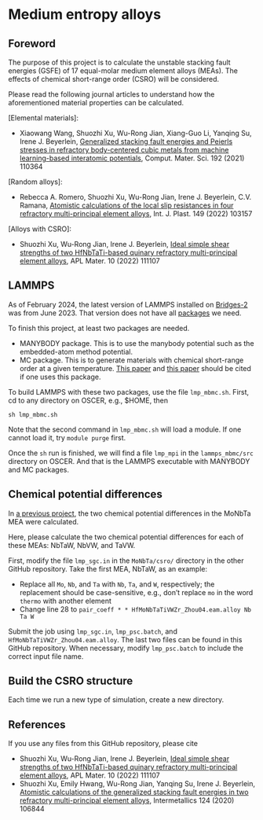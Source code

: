 # Medium entropy alloys

## Foreword

The purpose of this project is to calculate the unstable stacking fault energies (GSFE) of 17 equal-molar medium element alloys (MEAs). The effects of chemical short-range order (CSRO) will be considered.

Please read the following journal articles to understand how the aforementioned material properties can be calculated.

\[Elemental materials\]:

- Xiaowang Wang, Shuozhi Xu, Wu-Rong Jian, Xiang-Guo Li, Yanqing Su, Irene J. Beyerlein, [Generalized stacking fault energies and Peierls stresses in refractory body-centered cubic metals from machine learning-based interatomic potentials](http://dx.doi.org/10.1016/j.commatsci.2021.110364), Comput. Mater. Sci. 192 (2021) 110364

\[Random alloys\]:

- Rebecca A. Romero, Shuozhi Xu, Wu-Rong Jian, Irene J. Beyerlein, C.V. Ramana, [Atomistic calculations of the local slip resistances in four refractory multi-principal element alloys](http://dx.doi.org/10.1016/j.ijplas.2021.103157), Int. J. Plast. 149 (2022) 103157

\[Alloys with CSRO\]:

- Shuozhi Xu, Wu-Rong Jian, Irene J. Beyerlein, [Ideal simple shear strengths of two HfNbTaTi-based quinary refractory multi-principal element alloys](http://dx.doi.org/10.1063/5.0116898), APL Mater. 10 (2022) 111107

## LAMMPS

As of February 2024, the latest version of LAMMPS installed on [Bridges-2](https://www.psc.edu/resources/bridges-2) was from June 2023. That version does not have all [packages](https://docs.lammps.org/Build_package.html) we need.

To finish this project, at least two packages are needed.

- MANYBODY package. This is to use the manybody potential such as the embedded-atom method potential.
- MC package. This is to generate materials with chemical short-range order at a given temperature. [This paper](http://dx.doi.org/10.1103/PhysRevB.85.184203) and [this paper](https://doi.org/10.1103/PhysRevB.86.134204) should be cited if one uses this package.

To build LAMMPS with these two packages, use the file `lmp_mbmc.sh`. First, cd to any directory on OSCER, e.g., \$HOME, then

	sh lmp_mbmc.sh

Note that the second command in `lmp_mbmc.sh` will load a module. If one cannot load it, try `module purge` first.

Once the `sh` run is finished, we will find a file `lmp_mpi` in the `lammps_mbmc/src` directory on OSCER. And that is the LAMMPS executable with MANYBODY and MC packages.

## Chemical potential differences

In [a previous project](https://github.com/shuozhixu/Modelling_2024), the two chemical potential differences in the MoNbTa MEA were calculated.

Here, please calculate the two chemical potential differences for each of these MEAs: NbTaW, NbVW, and TaVW.

First, modify the file `lmp_sgc.in` in the `MoNbTa/csro/` directory in the other GitHub repository. Take the first MEA, NbTaW, as an example:

- Replace all `Mo`, `Nb`, and `Ta` with `Nb`, `Ta`, and `W`, respectively; the replacement should be case-sensitive, e.g., don’t replace `mo` in the word `thermo` with another element
- Change line 28 to `pair_coeff * * HfMoNbTaTiVWZr_Zhou04.eam.alloy Nb Ta W`

Submit the job using `lmp_sgc.in`, `lmp_psc.batch`, and `HfMoNbTaTiVWZr_Zhou04.eam.alloy`. The last two files can be found in this GitHub repository. When necessary, modify `lmp_psc.batch` to include the correct input file name.

## Build the CSRO structure

Each time we run a new type of simulation, create a new directory.

## References

If you use any files from this GitHub repository, please cite

- Shuozhi Xu, Wu-Rong Jian, Irene J. Beyerlein, [Ideal simple shear strengths of two HfNbTaTi-based quinary refractory multi-principal element alloys](http://dx.doi.org/10.1063/5.0116898), APL Mater. 10 (2022) 111107
- Shuozhi Xu, Emily Hwang, Wu-Rong Jian, Yanqing Su, Irene J. Beyerlein, [Atomistic calculations of the generalized stacking fault energies in two refractory multi-principal element alloys](http://dx.doi.org/10.1016/j.intermet.2020.106844), Intermetallics 124 (2020) 106844
